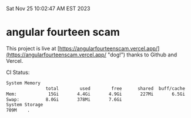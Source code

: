 Sat Nov 25 10:02:47 AM EST 2023

# angular fourteen scam


This project is live at [https://angularfourteenscam.vercel.app/](https://angularfourteenscam.vercel.app/ "dog!") thanks to Github and Vercel.

CI Status: 

```bash
System Memory
               total        used        free      shared  buff/cache   available
Mem:            15Gi       4.4Gi       4.9Gi       227Mi       6.5Gi        10Gi
Swap:          8.0Gi       378Mi       7.6Gi
System Storage
709M	.
